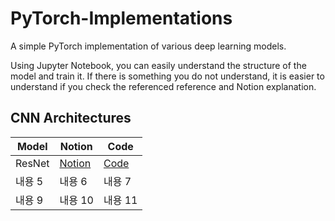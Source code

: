 # PyTorch-Implementations

A simple PyTorch implementation of various deep learning models.

Using Jupyter Notebook, you can easily understand the structure of the model and train it.
If there is something you do not understand, it is easier to understand if you check the referenced reference and Notion explanation.

## CNN Architectures
|Model|Notion|Code|
|---|---|---|
|ResNet|[Notion](https://ethereal-goose-57c.notion.site/ResNet-411c780c56184643a12a43cfd4e5dec1)|[Code](ResNet.ipynb)|
|내용 5|내용 6|내용 7|
|내용 9|내용 10|내용 11|
